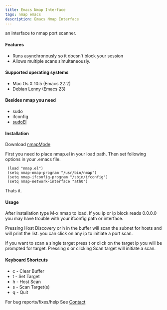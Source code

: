 ```yaml
---
title: Emacs Nmap Interface
tags: nmap emacs
description: Emacs Nmap Interface
---
```



an interface to nmap port scanner.

#### Features

 - Runs asynchronously so it doesn't block your session
 - Allows multiple scans simultaneously.

#### Supported operating systems

 - Mac Os X 10.5 (Emacs 22.2)
 - Debian Lenny (Emacs 23)

#### Besides nmap you need

 - sudo
 - ifconfig
 - [sudoEl](/sudoEl.markdown)

#### Installation

Download [nmapMode](http://github.com/nakkaya/emacs/blob/master/int/nmap.el)

First you need to place nmap.el in your load path. Then set following
options in your .emacs file.

     (load "nmap.el")
     (setq nmap-nmap-program "/usr/bin/nmap")
     (setq nmap-ifconfig-program "/sbin/ifconfig")
     (setq nmap-network-interface "ath0")

Thats it.

#### Usage

After installation type M-x nmap to load. If you ip or ip block reads
0.0.0.0 you may have trouble with your ifconfig path or interface.

Pressing Host Discovery or h in the buffer will scan the subnet for
hosts and will print the list. you can click on any ip to initiate a
port scan.

If you want to scan a single target press t or click on the target ip
you will be prompted for target. Pressing s or clicking Scan target will
initiate a scan.

#### Keyboard Shortcuts
 - c - Clear Buffer
 - t - Set Target
 - h - Host Scan
 - s - Scan Target(s)
 - q - Quit

For bug reports/fixes/help See [Contact](/contact.markdown)
